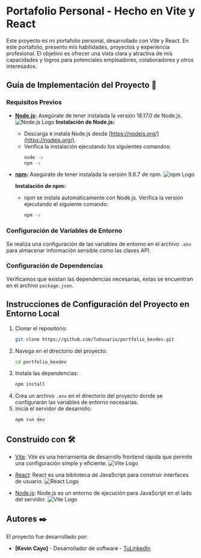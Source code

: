 # Portafolio Personal - Hecho en Vite y React

Este proyecto es mi portafolio personal, desarrollado con Vite y React. En este portafolio, presento mis habilidades, proyectos y experiencia profesional. El objetivo es ofrecer una vista clara y atractiva de mis capacidades y logros para potenciales empleadores, colaboradores y otros interesados.

## Guía de Implementación del Proyecto 🚀

### Requisitos Previos 

- **[Node.js](https://nodejs.org/):** Asegúrate de tener instalada la versión 18.17.0 de Node.js.
  ![Node.js Logo](https://www.muylinux.com/wp-content/uploads/2022/04/nodejs.png)
  **Instalación de Node.js:**
  - Descarga e instala Node.js desde [https://nodejs.org/](https://nodejs.org/).
  - Verifica la instalación ejecutando los siguientes comandos:
    ```bash
    node -v
    npm -v
    ```
- **[npm](https://www.npmjs.com/):** Asegúrate de tener instalada la versión 9.6.7 de npm.
  ![npm Logo](https://upload.wikimedia.org/wikipedia/commons/thumb/d/db/Npm-logo.svg/1200px-Npm-logo.svg.png)

  **Instalación de npm:**
  - npm se instala automáticamente con Node.js. Verifica la versión ejecutando el siguiente comando:
    ```bash
    npm -v
    ```

### Configuración de Variables de Entorno

Se realiza una configuración de las variables de entorno en el archivo `.env` para almacenar información sensible como las claves API.

### Configuración de Dependencias

Verificamos que existan las dependencias necesarias, estas se encuentran en el archivo `package.json`.

## Instrucciones de Configuración del Proyecto en Entorno Local 

1. Clonar el repositorio:
    ```bash
    git clone https://github.com/TuUsuario/portfolio_kevdev.git
    ```
2. Navega en el directorio del proyecto:
    ```bash
    cd portfolio_kevdev
    ```
3. Instala las dependencias:
    ```bash
    npm install
    ```
4. Crea un archivo `.env` en el directorio del proyecto donde se configurarán las variables de entorno necesarias.
5. Inicia el servidor de desarrollo:
    ```bash
    npm run dev
    ```

## Construido con 🛠️

- [Vite](https://vitejs.dev/): Vite es una herramienta de desarrollo frontend rápida que permite una configuración simple y eficiente.
  ![Vite Logo](https://miro.medium.com/v2/resize:fit:1144/0*9je4S8adxijCGILV.jpg)

- [React](https://reactjs.org/): React es una biblioteca de JavaScript para construir interfaces de usuario.
  ![React Logo](https://blog.desafiolatam.com/wp-content/uploads/2023/05/Top-5-bibliotecas-React-para-desarrolladores.jpg)

- [Node.js](https://nodejs.org/): Node.js es un entorno de ejecución para JavaScript en el lado del servidor.
  ![Vite Logo](https://www.muylinux.com/wp-content/uploads/2022/04/nodejs.png)

## Autores ✒️

El proyecto fue desarrollado por:

- **[Kevin Cayo]** - Desarrollador de software - [TuLinkedIn](https://www.linkedin.com/in/kevincayo10)
